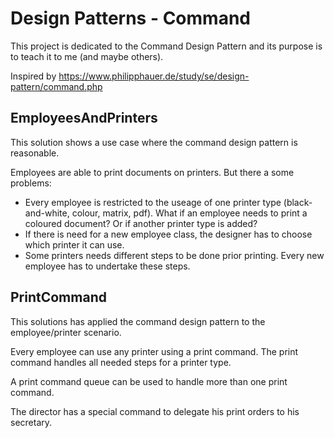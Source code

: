 # Design Patterns - Command

This project is dedicated to the Command Design Pattern and its purpose is to teach it to me (and maybe others).

Inspired by https://www.philipphauer.de/study/se/design-pattern/command.php

## EmployeesAndPrinters

This solution shows a use case where the command design pattern is reasonable.

Employees are able to print documents on printers. But there a some problems:

* Every employee is restricted to the useage of one printer type (black-and-white, colour, matrix, pdf). What if an employee needs to print a coloured document? Or if another printer type is added?
* If there is need for a new employee class, the designer has to choose which printer it can use.
* Some printers needs different steps to be done prior printing. Every new employee has to undertake these steps.

## PrintCommand

This solutions has applied the command design pattern to the employee/printer scenario.

Every employee can use any printer using a print command. The print command handles all needed steps for a printer type.

A print command queue can be used to handle more than one print command.

The director has a special command to delegate his print orders to his secretary.